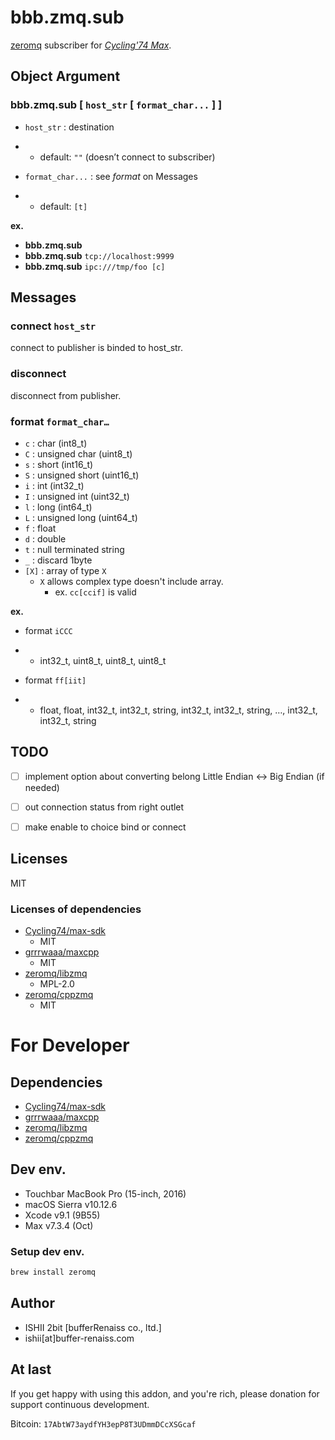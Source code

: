 # bbb.zmq.sub

[zeromq](http://zeromq.org) subscriber for [_Cycling'74 Max_](https://cycling74.com/products/max).

## Object Argument

### **bbb.zmq.sub** [ `host_str` [ `format_char...` ] ]

- `host_str` : destination

- - default: `""` (doesn’t connect to subscriber)

- `format_char...` : see _format_ on Messages

- - default: `[t]`

**ex.**

- **bbb.zmq.sub**
- **bbb.zmq.sub** ``tcp://localhost:9999``
- **bbb.zmq.sub** ``ipc:///tmp/foo [c]``

## Messages

### **connect** `host_str`

connect to publisher is binded to host_str.

### **disconnect**

disconnect from publisher.

### **format** `format_char…`

- `c` : char (int8_t)
- `C` : unsigned char (uint8_t)
- `s` : short (int16_t)
- `S` : unsigned short (uint16_t)
- `i` : int (int32_t)
- `I` : unsigned int (uint32_t)
- `l` : long (int64_t)
- `L` : unsigned long (uint64_t)
- `f` : float
- `d` : double
- `t` : null terminated string
- `_` : discard 1byte
- `[X]` : array of type `X`
  - `X` allows complex type doesn't include array.
    - ex. `cc[ccif]` is valid

**ex.**

- format `iCCC`

- - int32_t, uint8_t, uint8_t, uint8_t

- format `ff[iit]`

- - float, float, int32_t, int32_t, string, int32_t, int32_t, string, …, int32_t, int32_t, string

## TODO

- [ ] implement option about converting belong Little Endian ↔ Big Endian (if needed)


- [ ] out connection status from right outlet
- [ ] make enable to choice bind or connect

## Licenses

MIT

### Licenses of dependencies

- [Cycling74/max-sdk](https://github.com/Cycling74/max-sdk)
  - MIT
- [grrrwaaa/maxcpp](https://github.com/grrrwaaa/maxcpp)
  - MIT
- [zeromq/libzmq](https://github.com/zeromq/libzmq)
  - MPL-2.0
- [zeromq/cppzmq](https://github.com/zeromq/cppzmq)
  - MIT

# For Developer

## Dependencies

- [Cycling74/max-sdk](https://github.com/Cycling74/max-sdk)
- [grrrwaaa/maxcpp](https://github.com/grrrwaaa/maxcpp)
- [zeromq/libzmq](https://github.com/zeromq/libzmq)
- [zeromq/cppzmq](https://github.com/zeromq/cppzmq)

## Dev env.

- Touchbar MacBook Pro (15-inch, 2016)
- macOS Sierra v10.12.6
- Xcode v9.1 (9B55)
- Max v7.3.4 (Oct)

### Setup dev env.

```bash
brew install zeromq
```

## Author

* ISHII 2bit [bufferRenaiss co., ltd.]
* ishii[at]buffer-renaiss.com

## At last

If you get happy with using this addon, and you're rich, please donation for support continuous development.

Bitcoin: `17AbtW73aydfYH3epP8T3UDmmDCcXSGcaf`


